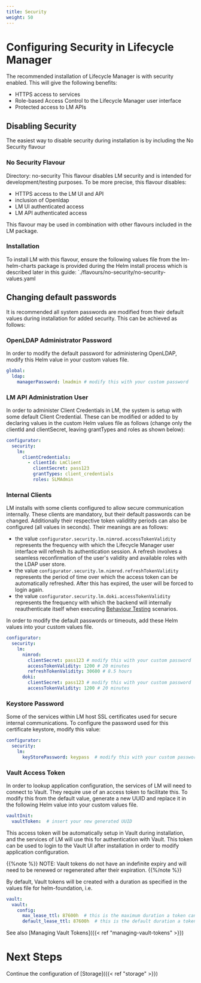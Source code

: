 ```yaml
---
title: Security
weight: 50
---
```


# Configuring Security in Lifecycle Manager

The recommended installation of Lifecycle Manager is with security enabled. This will give the following benefits:

* HTTPS access to services
* Role-based Access Control to the Lifecycle Manager user interface
* Protected access to LM APIs

## Disabling Security

The easiest way to disable security during installation is by including the No Security flavour

### No Security Flavour
Directory: no-security
This flavour disables LM security and is intended for development/testing purposes. To be more precise, this flavour disables:

* HTTPS access to the LM UI and API
* inclusion of Openldap
* LM UI authenticated access
* LM API authenticated access

This flavour may be used in combination with other flavours included in the LM package.

### Installation
To install LM with this flavour, ensure the following values file from the lm-helm-charts package is provided during the Helm install process which is described later in this guide:
`./flavours/no-security/no-security-values.yaml

## Changing default passwords

It is recommended all system passwords are modified from their default values during installation for added security. This can be achieved as follows:

### OpenLDAP Administrator Password

In order to modify the default password for administering OpenLDAP, modify this Helm value in your custom values file.

```yaml
global:
  ldap:
    managerPassword: lmadmin # modify this with your custom password
```

### LM API Administration User

In order to administer Client Credentials in LM, the system is setup with some default Client Credential. These can be modified or added to by declaring values in the custom Helm values file as follows (change only the clientId and clientSecret, leaving grantTypes and roles as shown below):

```yaml
configurator: 
  security:
    lm:
      clientCredentials:
        - clientId: LmClient
          clientSecret: pass123
          grantTypes: client_credentials
          roles: SLMAdmin
```

### Internal Clients

LM installs with some clients configured to allow secure communication internally. These clients are mandatory, but their default passwords can be changed. Additionally their respective token validitity periods can also be configured (all values in seconds). Their meanings are as follows: 

- the value `configurator.security.lm.nimrod.accessTokenValidity` represents the frequency with which the Lifecycle Manager user interface will refresh its authentication session. A refresh involves a seamless reconfirmation of the user's validity and available roles with the LDAP user store. 
- the value `configurator.security.lm.nimrod.refreshTokenValidity` represents the period of time over which the access token can be automatically refreshed. After this has expired, the user will be forced to login again.
- the value `configurator.security.lm.doki.accessTokenValidity` represents the frequency with which the backend will internally reauthenticate itself when executing [Behaviour Testing](/user-guides/behaviour-testing/overview/) scenarios. 

In order to modify the default passwords or timeouts, add these Helm values into your custom values file.

```yaml
configurator: 
  security:
    lm:
      nimrod:
        clientSecret: pass123 # modify this with your custom password
        accessTokenValidity: 1200 # 20 minutes
        refreshTokenValidity: 30600 # 8.5 hours
      doki:
        clientSecret: pass123 # modify this with your custom password
        accessTokenValidity: 1200 # 20 minutes
```



### Keystore Password

Some of the services within LM host SSL certificates used for secure internal communications. To configure the password used for this certificate keystore, modify this value:

```yaml
configurator: 
  security:
    lm:
      keyStorePassword: keypass  # modify this with your custom password
```

### Vault Access Token

In order to lookup application configuration, the services of LM will need to connect to Vault. They require use of an access token to facilitate this. To modify this from the default value, generate a new UUID and replace it in the following Helm value into your custom values file.

```yaml
vaultInit:
  vaultToken:  # insert your new generated UUID
```
This access token will be automatically setup in Vault during installation, and the services of LM will use this for authentication with Vault. This token can be used to login to the Vault UI after installation in order to modify application configuration. 

{{%note %}}
NOTE: Vault tokens do not have an indefinite expiry and will need to be renewed or regenerated after their expiration.
{{%/note %}}

By default, Vault tokens will be created with a duration as specified in the values file for helm-foundation, i.e.

```yaml
vault:  
  vault:
    config:      
      max_lease_ttl: 87600h  # this is the maximum duration a token can exist, before which it can be renewed, after which it will be revoked
      default_lease_ttl: 87600h  # this is the default duration a token will exist, after which it will be revoked, unless renewed
```

See also [Managing Vault Tokens]({{< ref "managing-vault-tokens" >}})

# Next Steps

Continue the configuration of [Storage]({{< ref "storage" >}})